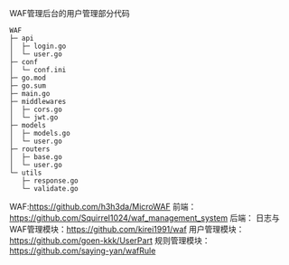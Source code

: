 WAF管理后台的用户管理部分代码


```
WAF
├─ api
│  ├─ login.go
│  └─ user.go
├─ conf
│  └─ conf.ini
├─ go.mod
├─ go.sum
├─ main.go
├─ middlewares
│  ├─ cors.go
│  └─ jwt.go
├─ models
│  ├─ models.go
│  └─ user.go
├─ routers
│  ├─ base.go
│  └─ user.go
└─ utils
   ├─ response.go
   └─ validate.go

```

WAF:https://github.com/h3h3da/MicroWAF
前端：https://github.com/Squirrel1024/waf_management_system
后端：
    日志与WAF管理模块：https://github.com/kirei1991/waf
    用户管理模块：https://github.com/goen-kkk/UserPart
    规则管理模块：https://github.com/saying-yan/wafRule
